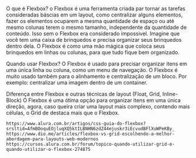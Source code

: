O que é Flexbox?
    o Flexbox é uma ferramenta criada par tornar as tarefas consideradas báscias em um layout, como centralizar alguns elementos, fazer os elementos ocuparem a mesma quantidade de espaço ou até mesmo colunas terem o mesmo tamanho, independente da quantidade de conteúdo.
    Isso sem o Flexbox era considerado impossivel. 
    Imagine que você tem uma caixa de brinquedos e precisa organizar seus brinquedos dentro dela. O Flexbox é como uma mão mágica que coloca seus brinquedos em linhas ou colunas, para que tudo fique bem organizado.

Quando usar Flexbox?
    O Flexbox é usado para precisar organizar itens em uma única linha ou coluna, como um menu de navegação. O Flexbox é muito usado também para o alinhamento e centralização de um bloco. Por exemplo: centralizar uma imagem dentro de um container.

Diferença entre Flexbox e outras técnicas de layout (Float, Grid, Inline-Block)
    O Flexbox é uma ótima opção para organizar itens em uma única direção, agora, caso queira criar uma layout mais complexo, contendo mais células, o Grid de destaca mais que o Flexbox.

    https://www.alura.com.br/artigos/css-guia-do-flexbox?srsltid=AfmBOoquEOjluqXQ5ktILBNHN6zdZ44ejuskr3iEcvudBFlXuWPeKBy_
    https://www.dio.me/articles/flexbox-vs-grid-escolhendo-a-melhor-abordagem-para-layouts-web-modernos
    https://cursos.alura.com.br/forum/topico-quando-utilizar-grid-e-quando-utilizar-o-flexbox-274875